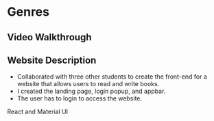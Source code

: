 # Genres


## Video Walkthrough


## Website Description
- Collaborated with three other students to create the front-end for a website that allows users to read and write books.
- I created the landing page, login popup, and appbar.
- The user has to login to access the website.


React and Material UI
